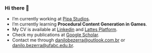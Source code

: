 ### Hi there 👋

<!--
**danilobezerra/danilobezerra** is a ✨ _special_ ✨ repository because its `README.md` (this file) appears on your GitHub profile.

Here are some ideas to get you started:

- 🔭 I’m currently working on ...
- 🌱 I’m currently learning ...
- 👯 I’m looking to collaborate on ...
- 🤔 I’m looking for help with ...
- 💬 Ask me about ...
- 📫 How to reach me: ...
- 😄 Pronouns: ...
- ⚡ Fun fact: ...
-->

- I’m currently working at [Pipa Studios](https://www.pipastudios.com/en/).
- I’m currently learning **Procedural Content Generation in Games**.
- My CV is available at [Linkedin](https://www.linkedin.com/in/danilo-bezerra) and [Lattes Platform](http://lattes.cnpq.br/9708959963863536).
- Check my publications at [Google Scholar](https://scholar.google.com/citations?user=7vEpE5cAAAAJ).
- Contact me through danilobezerra@outlook.com.br or danilo.bezerra@ufabc.edu.br.
